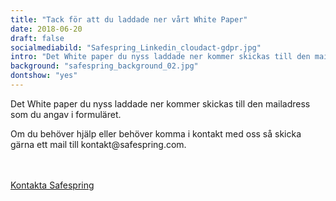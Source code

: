 ```yaml
---
title: "Tack för att du laddade ner vårt White Paper"
date: 2018-06-20
draft: false
socialmediabild: "Safespring_Linkedin_cloudact-gdpr.jpg"
intro: "Det White paper du nyss laddade ner kommer skickas till den mailadress som du angav i formuläret."
background: "safespring_background_02.jpg"
dontshow: "yes"
---
```


<div class="ingress"><p>Det White paper du nyss laddade ner kommer skickas till den mailadress som du angav i formuläret.</p></div>

<p>Om du behöver hjälp eller behöver komma i kontakt med oss så skicka gärna ett mail till kontakt@safespring.com.</p>
<br><br>
<a id="button" href="/kontakt">Kontakta Safespring</a>
